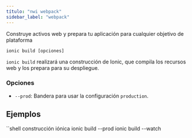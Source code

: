 ```yaml
---
título: "nwi webpack"
sidebar_label: "webpack"
---
```


Construye activos web y prepara tu aplicación para cualquier objetivo de plataforma

```shell
ionic build [opciones]
```

`ionic build` realizará una construcción de Ionic, que compila los recursos web y los prepara para su despliegue.

### Opciones

 - `--prod`: Bandera para usar la configuración `production`.
      

## Ejemplos

``shell
construcción iónica
ionic build --prod
ionic build --watch
```